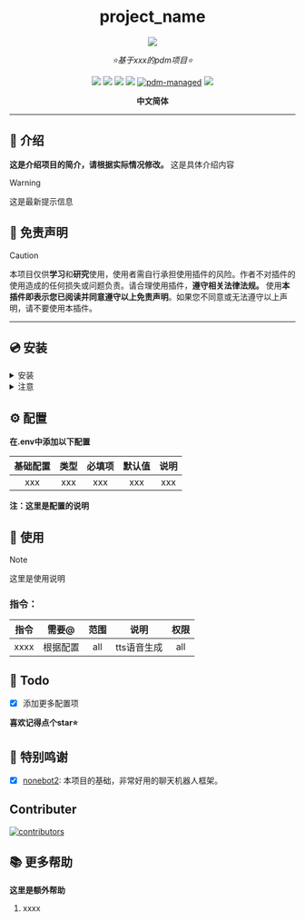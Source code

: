 <div align="center">

# project_name

<a href="https://v2.nonebot.dev/store">
<img src="https://count.getloli.com/get/@pdm-project-template?theme=booru-lewd"></a>

_⭐基于xxx的pdm项目⭐_

<a href="https://www.python.org/downloads/release/python-390/">
    <img src="https://img.shields.io/badge/python-3.10+-blue"></a>
<a href="https://qm.qq.com/q/SL6m4KdFe4">
    <img src="https://img.shields.io/badge/QQ-1141538825-yellow"></a>
<a href="https://github.com/Cvandia/pdm-project-template/blob/main/LICENSE">
    <img src="https://img.shields.io/badge/license-MIT-blue"></a>
<a href="https://v2.nonebot.dev/">
    <img src="https://img.shields.io/badge/Nonebot2-2.2.0+-red"></a>
<a href="https://pdm.fming.dev">
  <img src="https://img.shields.io/endpoint?url=https%3A%2F%2Fcdn.jsdelivr.net%2Fgh%2Fpdm-project%2F.github%2Fbadge.json" alt="pdm-managed"></a>
<a href="https://github.com/Cvandia/pdm-project-template/blob/main/.github/workflows/ruff-check.yml">
    <img src="https://github.com/Cvandia/pdm-project-template/actions/workflows/ruff-check.yml/badge.svg?branch=main"></a>

**中文简体**

</div>

---

## 📝 介绍

**这是介绍项目的简介，请根据实际情况修改。**
这是具体介绍内容

> [!WARNING]
> 这是最新提示信息

## 📜 免责声明

> [!CAUTION]
> 本项目仅供**学习**和**研究**使用，使用者需自行承担使用插件的风险。作者不对插件的使用造成的任何损失或问题负责。请合理使用插件，**遵守相关法律法规。**
使用**本插件即表示您已阅读并同意遵守以上免责声明**。如果您不同意或无法遵守以上声明，请不要使用本插件。

---

## 💿 安装

<details>
<summary>安装</summary>

`pipx` 安装

```bash
pipx install pdm-project-template -U
```

`pdm` 安装

```bash
pdm add pdm-project-template
```

`poetry` 安装

```bash
poetry add pdm-project-template
```

`nb-cli`安装
```bash
nb plugin install pdm-project-template -U
```

`git clone`安装(不推荐)

- 命令窗口`cmd`下运行
```bash
git clone https://github.com/Cvandia/pdm-project-template
```

 </details>

 <details>
 <summary>注意</summary>

 推荐镜像站下载

 清华源```https://pypi.tuna.tsinghua.edu.cn/simple```

 阿里源```https://mirrors.aliyun.com/pypi/simple/```

</details>

## ⚙️ 配置

**在.env中添加以下配置**

| 基础配置 | 类型  | 必填项 | 默认值 | 说明  |
| :------: | :---: | :----: | :----: | :---: |
|   xxx    |  xxx  |  xxx   |  xxx   |  xxx  |

**注：这里是配置的说明**

## 🚀 使用

> [!note]
> 这里是使用说明

### 指令：

| 指令  |  需要@   | 范围  |    说明     | 权限  |
| :---: | :------: | :---: | :---------: | :---: |
| xxxx  | 根据配置 |  all  | tts语音生成 |  all  |

## 🌙 Todo
 - [x] 添加更多配置项

**喜欢记得点个star⭐**

## 💝 特别鸣谢

- [x] [nonebot2](https://github.com/nonebot/nonebot2): 本项目的基础，非常好用的聊天机器人框架。

## Contributer

<a href="https://github.com/Cvandia/pdm-project-template/graphs/contributors">
  <img src="https://contrib.rocks/image?repo=Cvandia/pdm-project-template&max=1000" alt="contributors" />
</a>

## 📚 更多帮助

**这里是额外帮助**
1. xxxx
